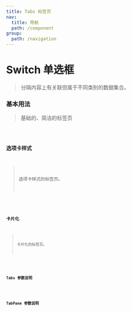 ```yaml
---
title: Tabs 标签页
nav:
  title: 导航
  path: /component
group:
  path: /navigation
---
```


# Switch 单选框

> 分隔内容上有关联但属于不同类别的数据集合。

### 基本用法

> 基础的、简洁的标签页

<code src="./demo/index1.tsx" />

### 选项卡样式

> 选项卡样式的标签页。

<code src="./demo/index2.tsx" />

### 卡片化

> 卡片化的标签页。

<code src="./demo/index3.tsx" />

### Tabs 参数说明

<API src="./Tabs/index.tsx">

### TabPane 参数说明

<API src="./TabPane/index.tsx">
